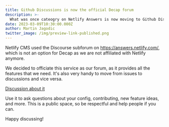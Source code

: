 ```yaml
---
title: Github Discussions is now the official Decap forum
description: >-
  What was once cateogry on Netlify Answers is now moving to Github Discussions on the main repository.
date: 2023-03-09T10:30:00.000Z
author: Martin Jagodic
twitter_image: /img/preview-link-published.png
---
```

Netlify CMS used the Discourse subforum on https://answers.netlify.com/, which is not an option for Decap as we are not affiliated with Netlify anymore.

We decided to officiate this service as our forum, as it provides all the features that we need. It's also very handy to move from issues to discussions and vice versa.

[Discussion about it](https://github.com/decaporg/decap-cms/discussions/6720)

Use it to ask questions about your config, contributing, new feature ideas, and more. This is a public space, so be respectful and help people if you can.

Happy discussing!
